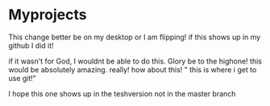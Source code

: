 # Myprojects
This change better be on my desktop or I am flipping!
if this shows up in my github I did it!


if it wasn't for God, I wouldnt be able to do this.
Glory be to the highone!
this would be absolutely amazing. really!
how about this!
 " this is where i get to use git!"

 I hope this one shows up in the teshversion not in the master branch